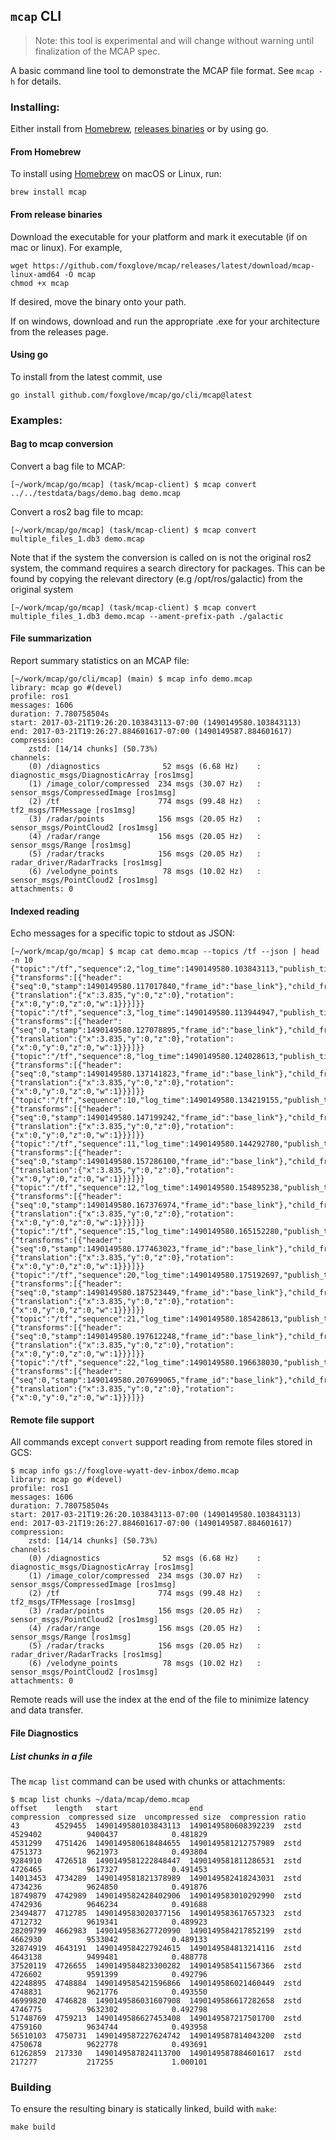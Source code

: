 ## `mcap` CLI

> Note: this tool is experimental and will change without warning until finalization of the MCAP spec.

A basic command line tool to demonstrate the MCAP file format. See `mcap -h`
for details.

### Installing:

Either install from [Homebrew](https://formulae.brew.sh/formula/mcap#default), [releases
binaries](https://github.com/foxglove/mcap/releases) or by using go.

#### From Homebrew

To install using [Homebrew](https://brew.sh) on macOS or Linux, run:

    brew install mcap

#### From release binaries

Download the executable for your platform and mark it executable (if on mac or
linux). For example,

    wget https://github.com/foxglove/mcap/releases/latest/download/mcap-linux-amd64 -O mcap
    chmod +x mcap

If desired, move the binary onto your path.

If on windows, download and run the appropriate .exe for your architecture from
the releases page.

#### Using go

To install from the latest commit, use

    go install github.com/foxglove/mcap/go/cli/mcap@latest

### Examples:

#### Bag to mcap conversion

Convert a bag file to MCAP:

<!-- cspell: disable -->

    [~/work/mcap/go/mcap] (task/mcap-client) $ mcap convert ../../testdata/bags/demo.bag demo.mcap

<!-- cspell: enable -->

Convert a ros2 bag file to mcap:

<!-- cspell: disable -->

    [~/work/mcap/go/mcap] (task/mcap-client) $ mcap convert multiple_files_1.db3 demo.mcap

<!-- cspell: enable -->

Note that if the system the conversion is called on is not the original ros2
system, the command requires a search directory for packages. This can be found
by copying the relevant directory (e.g /opt/ros/galactic) from the original
system

    [~/work/mcap/go/mcap] (task/mcap-client) $ mcap convert multiple_files_1.db3 demo.mcap --ament-prefix-path ./galactic

#### File summarization

Report summary statistics on an MCAP file:

<!-- cspell: disable -->

    [~/work/mcap/go/cli/mcap] (main) $ mcap info demo.mcap
    library: mcap go #(devel)
    profile: ros1
    messages: 1606
    duration: 7.780758504s
    start: 2017-03-21T19:26:20.103843113-07:00 (1490149580.103843113)
    end: 2017-03-21T19:26:27.884601617-07:00 (1490149587.884601617)
    compression:
    	zstd: [14/14 chunks] (50.73%)
    channels:
      	(0) /diagnostics              52 msgs (6.68 Hz)    : diagnostic_msgs/DiagnosticArray [ros1msg]
      	(1) /image_color/compressed  234 msgs (30.07 Hz)   : sensor_msgs/CompressedImage [ros1msg]
      	(2) /tf                      774 msgs (99.48 Hz)   : tf2_msgs/TFMessage [ros1msg]
      	(3) /radar/points            156 msgs (20.05 Hz)   : sensor_msgs/PointCloud2 [ros1msg]
      	(4) /radar/range             156 msgs (20.05 Hz)   : sensor_msgs/Range [ros1msg]
      	(5) /radar/tracks            156 msgs (20.05 Hz)   : radar_driver/RadarTracks [ros1msg]
      	(6) /velodyne_points          78 msgs (10.02 Hz)   : sensor_msgs/PointCloud2 [ros1msg]
    attachments: 0

<!-- cspell: enable -->

#### Indexed reading

Echo messages for a specific topic to stdout as JSON:

    [~/work/mcap/go/mcap] $ mcap cat demo.mcap --topics /tf --json | head -n 10
    {"topic":"/tf","sequence":2,"log_time":1490149580.103843113,"publish_time":1490149580.103843113,"data":{"transforms":[{"header":{"seq":0,"stamp":1490149580.117017840,"frame_id":"base_link"},"child_frame_id":"radar","transform":{"translation":{"x":3.835,"y":0,"z":0},"rotation":{"x":0,"y":0,"z":0,"w":1}}}]}}
    {"topic":"/tf","sequence":3,"log_time":1490149580.113944947,"publish_time":1490149580.113944947,"data":{"transforms":[{"header":{"seq":0,"stamp":1490149580.127078895,"frame_id":"base_link"},"child_frame_id":"radar","transform":{"translation":{"x":3.835,"y":0,"z":0},"rotation":{"x":0,"y":0,"z":0,"w":1}}}]}}
    {"topic":"/tf","sequence":8,"log_time":1490149580.124028613,"publish_time":1490149580.124028613,"data":{"transforms":[{"header":{"seq":0,"stamp":1490149580.137141823,"frame_id":"base_link"},"child_frame_id":"radar","transform":{"translation":{"x":3.835,"y":0,"z":0},"rotation":{"x":0,"y":0,"z":0,"w":1}}}]}}
    {"topic":"/tf","sequence":10,"log_time":1490149580.134219155,"publish_time":1490149580.134219155,"data":{"transforms":[{"header":{"seq":0,"stamp":1490149580.147199242,"frame_id":"base_link"},"child_frame_id":"radar","transform":{"translation":{"x":3.835,"y":0,"z":0},"rotation":{"x":0,"y":0,"z":0,"w":1}}}]}}
    {"topic":"/tf","sequence":11,"log_time":1490149580.144292780,"publish_time":1490149580.144292780,"data":{"transforms":[{"header":{"seq":0,"stamp":1490149580.157286100,"frame_id":"base_link"},"child_frame_id":"radar","transform":{"translation":{"x":3.835,"y":0,"z":0},"rotation":{"x":0,"y":0,"z":0,"w":1}}}]}}
    {"topic":"/tf","sequence":12,"log_time":1490149580.154895238,"publish_time":1490149580.154895238,"data":{"transforms":[{"header":{"seq":0,"stamp":1490149580.167376974,"frame_id":"base_link"},"child_frame_id":"radar","transform":{"translation":{"x":3.835,"y":0,"z":0},"rotation":{"x":0,"y":0,"z":0,"w":1}}}]}}
    {"topic":"/tf","sequence":15,"log_time":1490149580.165152280,"publish_time":1490149580.165152280,"data":{"transforms":[{"header":{"seq":0,"stamp":1490149580.177463023,"frame_id":"base_link"},"child_frame_id":"radar","transform":{"translation":{"x":3.835,"y":0,"z":0},"rotation":{"x":0,"y":0,"z":0,"w":1}}}]}}
    {"topic":"/tf","sequence":20,"log_time":1490149580.175192697,"publish_time":1490149580.175192697,"data":{"transforms":[{"header":{"seq":0,"stamp":1490149580.187523449,"frame_id":"base_link"},"child_frame_id":"radar","transform":{"translation":{"x":3.835,"y":0,"z":0},"rotation":{"x":0,"y":0,"z":0,"w":1}}}]}}
    {"topic":"/tf","sequence":21,"log_time":1490149580.185428613,"publish_time":1490149580.185428613,"data":{"transforms":[{"header":{"seq":0,"stamp":1490149580.197612248,"frame_id":"base_link"},"child_frame_id":"radar","transform":{"translation":{"x":3.835,"y":0,"z":0},"rotation":{"x":0,"y":0,"z":0,"w":1}}}]}}
    {"topic":"/tf","sequence":22,"log_time":1490149580.196638030,"publish_time":1490149580.196638030,"data":{"transforms":[{"header":{"seq":0,"stamp":1490149580.207699065,"frame_id":"base_link"},"child_frame_id":"radar","transform":{"translation":{"x":3.835,"y":0,"z":0},"rotation":{"x":0,"y":0,"z":0,"w":1}}}]}}

#### Remote file support

All commands except `convert` support reading from remote files stored in GCS:

<!-- cspell: disable -->

    $ mcap info gs://foxglove-wyatt-dev-inbox/demo.mcap
    library: mcap go #(devel)
    profile: ros1
    messages: 1606
    duration: 7.780758504s
    start: 2017-03-21T19:26:20.103843113-07:00 (1490149580.103843113)
    end: 2017-03-21T19:26:27.884601617-07:00 (1490149587.884601617)
    compression:
    	zstd: [14/14 chunks] (50.73%)
    channels:
      	(0) /diagnostics              52 msgs (6.68 Hz)    : diagnostic_msgs/DiagnosticArray [ros1msg]
      	(1) /image_color/compressed  234 msgs (30.07 Hz)   : sensor_msgs/CompressedImage [ros1msg]
      	(2) /tf                      774 msgs (99.48 Hz)   : tf2_msgs/TFMessage [ros1msg]
      	(3) /radar/points            156 msgs (20.05 Hz)   : sensor_msgs/PointCloud2 [ros1msg]
      	(4) /radar/range             156 msgs (20.05 Hz)   : sensor_msgs/Range [ros1msg]
      	(5) /radar/tracks            156 msgs (20.05 Hz)   : radar_driver/RadarTracks [ros1msg]
      	(6) /velodyne_points          78 msgs (10.02 Hz)   : sensor_msgs/PointCloud2 [ros1msg]
    attachments: 0

<!-- cspell: enable -->

Remote reads will use the index at the end of the file to minimize latency and data transfer.

#### File Diagnostics

##### List chunks in a file

The `mcap list` command can be used with chunks or attachments:

    $ mcap list chunks ~/data/mcap/demo.mcap
    offset    length   start                end                  compression  compressed size  uncompressed size  compression ratio
    43        4529455  1490149580103843113  1490149580608392239  zstd         4529402          9400437            0.481829
    4531299   4751426  1490149580618484655  1490149581212757989  zstd         4751373          9621973            0.493804
    9284910   4726518  1490149581222848447  1490149581811286531  zstd         4726465          9617327            0.491453
    14013453  4734289  1490149581821378989  1490149582418243031  zstd         4734236          9624850            0.491876
    18749879  4742989  1490149582428402906  1490149583010292990  zstd         4742936          9646234            0.491688
    23494877  4712785  1490149583020377156  1490149583617657323  zstd         4712732          9619341            0.489923
    28209799  4662983  1490149583627720990  1490149584217852199  zstd         4662930          9533042            0.489133
    32874919  4643191  1490149584227924615  1490149584813214116  zstd         4643138          9499481            0.488778
    37520119  4726655  1490149584823300282  1490149585411567366  zstd         4726602          9591399            0.492796
    42248895  4748884  1490149585421596866  1490149586021460449  zstd         4748831          9621776            0.493550
    46999820  4746828  1490149586031607908  1490149586617282658  zstd         4746775          9632302            0.492798
    51748769  4759213  1490149586627453408  1490149587217501700  zstd         4759160          9634744            0.493958
    56510103  4750731  1490149587227624742  1490149587814043200  zstd         4750678          9622778            0.493691
    61262859  217330   1490149587824113700  1490149587884601617  zstd         217277           217255             1.000101

### Building

To ensure the resulting binary is statically linked, build with `make`:

    make build
